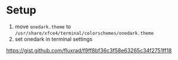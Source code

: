 # Setup
1) move `onedark.theme` to `/usr/share/xfce4/terminal/colorschemes/onedark.theme`
2) set onedark in terminal settings

https://gist.github.com/fluxrad/f9ff8bf36c3f58e63265c34f2751ff18
